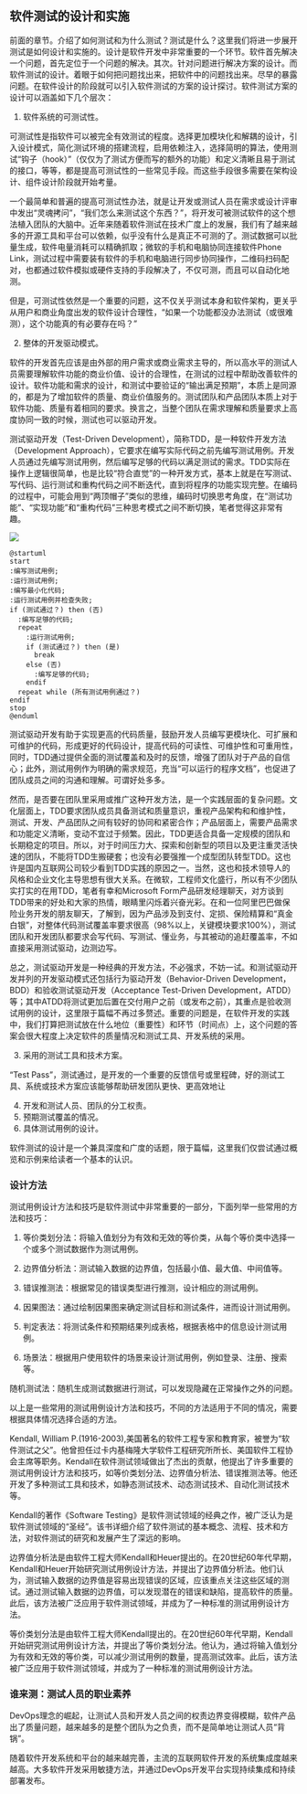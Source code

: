## 软件测试的设计和实施

前面的章节。介绍了如何测试和为什么测试？测试是什么？这里我们将进一步展开测试是如何设计和实施的。设计是软件开发中非常重要的一个环节。软件首先解决一个问题，首先定位于一个问题的解决。其次。针对问题进行解决方案的设计。而软件测试的设计。着眼于如何把问题找出来，把软件中的问题找出来。尽早的暴露问题。在软件设计的阶段就可以引入软件测试的方案的设计探讨。软件测试方案的设计可以涵盖如下几个层次：

1. 软件系统的可测试性。

可测试性是指软件可以被完全有效测试的程度。选择更加模块化和解耦的设计，引入设计模式，简化测试环境的搭建流程，启用依赖注入，选择简明的算法，使用测试“钩子（hook）”（仅仅为了测试方便而写的额外的功能）和定义清晰且易于测试的接口，等等，都是提高可测试性的一些常见手段。而这些手段很多需要在架构设计、组件设计阶段就开始考量。

一个最简单和普遍的提高可测试性办法，就是让开发或测试人员在需求或设计评审中发出“灵魂拷问”，“我们怎么来测试这个东西？”，将开发可被测试软件的这个想法植入团队的大脑中。近年来随着软件测试在技术广度上的发展，我们有了越来越多的开源工具和平台可以依赖，似乎没有什么是真正不可测的了。测试数据可以批量生成，软件电量消耗可以精确抓取；微软的手机和电脑协同连接软件Phone Link，测试过程中需要装有软件的手机和电脑进行同步协同操作，二维码扫码配对，也都通过软件模拟或硬件支持的手段解决了，不仅可测，而且可以自动化地测。

但是，可测试性依然是一个重要的问题，这不仅关乎测试本身和软件架构，更关乎从用户和商业角度出发的软件设计合理性，“如果一个功能都没办法测试（或很难测），这个功能真的有必要存在吗？”

2. 整体的开发驱动模式。

软件的开发首先应该是由外部的用户需求或商业需求主导的，所以高水平的测试人员需要理解软件功能的商业价值、设计的合理性，在测试的过程中帮助改善软件的设计。软件功能和需求的设计，和测试中要验证的“输出满足预期”，本质上是同源的，都是为了增加软件的质量、商业价值服务的。测试团队和产品团队本质上对于软件功能、质量有着相同的要求。换言之，当整个团队在需求理解和质量要求上高度协同一致的时候，测试也可以驱动开发。

测试驱动开发（Test-Driven Development），简称TDD，是一种软件开发方法（Development Approach），它要求在编写实际代码之前先编写测试用例。开发人员通过先编写测试用例，然后编写足够的代码以满足测试的需求。TDD实际在操作上逻辑很简单，也是比较“符合直觉”的一种开发方式，基本上就是在写测试、写代码、运行测试和重构代码之间不断迭代，直到将程序的功能实现完整。在编码的过程中，可能会用到“两顶帽子”类似的思维，编码时切换思考角度，在“测试功能”、“实现功能”和“重构代码”三种思考模式之间不断切换，笔者觉得这非常有趣。

<img src="img/TDD.PNG"/>

```plantuml
@startuml
start
:编写测试用例;
:运行测试用例;
:编写最小化代码;
:运行测试用例并检查失败;
if (测试通过？) then (否)
  :编写足够的代码;
  repeat
    :运行测试用例;
    if (测试通过？) then (是)
      break
    else (否)
      :编写足够的代码;
    endif
  repeat while (所有测试用例通过？)
endif
stop
@enduml
```

测试驱动开发有助于实现更高的代码质量，鼓励开发人员编写更模块化、可扩展和可维护的代码，形成更好的代码设计，提高代码的可读性、可维护性和可重用性，同时，TDD通过提供全面的测试覆盖和及时的反馈，增强了团队对于产品的自信心；此外，测试用例作为明确的需求规范，充当“可以运行的程序文档”，也促进了团队成员之间的沟通和理解。可谓好处多多。

然而，是否要在团队里采用或推广这种开发方法，是一个实践层面的复杂问题。文化层面上，TDD要求团队成员具备测试和质量意识，重视产品架构和和维护性，测试、开发、产品团队之间有较好的协同和紧密合作；产品层面上，需要产品需求和功能定义清晰，变动不宜过于频繁。因此，TDD更适合具备一定规模的团队和长期稳定的项目。所以，对于时间压力大、探索和创新型的项目以及更注重灵活快速的团队，不能将TDD生搬硬套；也没有必要强推一个成型团队转型TDD。这也许是国内互联网公司较少看到TDD实践的原因之一。当然，这也和技术领导人的风格和企业文化主导思想有很大关系。在微软，工程师文化盛行，所以有不少团队实打实的在用TDD，笔者有幸和Microsoft Form产品研发经理聊天，对方谈到TDD带来的好处和大家的热情，眼睛里闪烁着兴奋光彩。在和一位阿里巴巴做保险业务开发的朋友聊天，了解到，因为产品涉及到支付、定损、保险精算和“真金白银”，对整体代码测试覆盖率要求很高（98%以上，关键模块要求100%），测试团队和开发团队都要求会写代码、写测试、懂业务，与其被动的追赶覆盖率，不如直接采用测试驱动，边测边写。

总之，测试驱动开发是一种经典的开发方法，不必强求，不妨一试。和测试驱动开发并列的开发驱动模式还包括行为驱动开发（Behavior-Driven Development，BDD）和验收测试驱动开发（Acceptance Test-Driven Development，ATDD）等；其中ATDD将测试更加后置在交付用户之前（或发布之前），其重点是验收测试用例的设计，这里限于篇幅不再过多赘述。重要的问题是，在软件开发的实践中，我们打算把测试放在什么地位（重要性）和环节（时间点）上，这个问题的答案会很大程度上决定软件的质量情况和测试工具、开发系统的采用。

3. 采用的测试工具和技术方案。

“Test Pass”，测试通过，是开发的一个重要的反馈信号或里程碑，好的测试工具、系统或技术方案应该能够帮助研发团队更快、更高效地让


4. 开发和测试人员、团队的分工权责。
5. 预期测试覆盖的情况。
6. 具体测试用例的设计。

软件测试的设计是一个兼具深度和广度的话题，限于篇幅，这里我们仅尝试通过概览和示例来给读者一个基本的认识。

### 设计方法

测试用例设计方法和技巧是软件测试中非常重要的一部分，下面列举一些常用的方法和技巧：

1. 等价类划分法：将输入值划分为有效和无效的等价类，从每个等价类中选择一个或多个测试数据作为测试用例。

2. 边界值分析法：测试输入数据的边界值，包括最小值、最大值、中间值等。

3. 错误推测法：根据常见的错误类型进行推测，设计相应的测试用例。

4. 因果图法：通过绘制因果图来确定测试目标和测试条件，进而设计测试用例。

5. 判定表法：将测试条件和预期结果列成表格，根据表格中的信息设计测试用例。

6. 场景法：根据用户使用软件的场景来设计测试用例，例如登录、注册、搜索等。

随机测试法：随机生成测试数据进行测试，可以发现隐藏在正常操作之外的问题。

以上是一些常用的测试用例设计方法和技巧，不同的方法适用于不同的情况，需要根据具体情况选择合适的方法。

Kendall, William P.(1916-2003),美国著名的软件工程专家和教育家，被誉为“软件测试之父”。他曾担任过卡内基梅隆大学软件工程研究所所长、美国软件工程协会主席等职务。Kendall在软件测试领域做出了杰出的贡献，他提出了许多重要的测试用例设计方法和技巧，如等价类划分法、边界值分析法、错误推测法等。他还开发了多种测试工具和技术，如静态测试技术、动态测试技术、自动化测试技术等。

Kendall的著作《Software Testing》是软件测试领域的经典之作，被广泛认为是软件测试领域的“圣经”。该书详细介绍了软件测试的基本概念、流程、技术和方法，对软件测试的研究和发展产生了深远的影响。

边界值分析法是由软件工程大师Kendall和Heuer提出的。在20世纪60年代早期，Kendall和Heuer开始研究测试用例设计方法，并提出了边界值分析法。他们认为，测试输入数据的边界值是容易出现错误的区域，应该重点关注这些区域的测试。通过测试输入数据的边界值，可以发现潜在的错误和缺陷，提高软件的质量。此后，该方法被广泛应用于软件测试领域，并成为了一种标准的测试用例设计方法。

等价类划分法是由软件工程大师Kendall提出的。在20世纪60年代早期，Kendall开始研究测试用例设计方法，并提出了等价类划分法。他认为，通过将输入值划分为有效和无效的等价类，可以减少测试用例的数量，提高测试效率。此后，该方法被广泛应用于软件测试领域，并成为了一种标准的测试用例设计方法。

### 谁来测：测试人员的职业素养

DevOps理念的崛起，让测试人员和开发人员之间的权责边界变得模糊，软件产品出了质量问题，越来越多的是整个团队为之负责，而不是简单地让测试人员“背锅”。

随着软件开发系统和平台的越来越完善，主流的互联网软件开发的系统集成度越来越高。大多软件开发采用敏捷方法，并通过DevOps开发平台实现持续集成和持续部署发布。